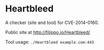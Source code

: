 Heartbleed
==========

A checker (site and tool) for CVE-2014-0160.

Public site at http://filippo.io/Heartbleed/

Tool usage: `./Heartbleed example.com:443`
